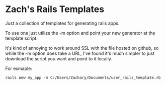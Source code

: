 # Zach's Rails Templates

Just a collection of templates for generating rails apps.

To use one just utilize the -m option and point your new generator at the template script.

It's kind of annoying to work around SSL with the file hosted on github, so while the -m option does take 
a URL, I've found it's much simpler to just download the script you want and point to it locally.

For exmaple:


```console
rails new my_app -m C:/Users/Zachary/Documents/user_rails_template.rb
```